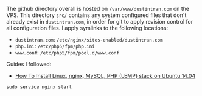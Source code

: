 The github directory overall is hosted on `/var/www/dustintran.com` on the VPS.
This directory `src/` contains any system configured files that don't already
exist in `dustintran.com`, in order for git to apply revision control for all
configuration files. I apply symlinks to the following locations:

* `dustintran.com`: `/etc/nginx/sites-enabled/dustintran.com`
* `php.ini`: `/etc/php5/fpm/php.ini`
* `www.conf`: `/etc/php5/fpm/pool.d/www.conf`

Guides I followed:
+ [How To Install Linux, nginx, MySQL, PHP (LEMP) stack on Ubuntu 14.04](https://www.digitalocean.com/community/tutorials/how-to-install-linux-nginx-mysql-php-lemp-stack-on-ubuntu-14-04)

```
sudo service nginx start
```
